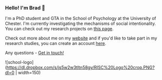 ### Hello! I'm Brad 👋

I'm a PhD student and GTA in the School of Psychology at the University of Chester. I'm currently investigating the mechanisms of social intentionality. You can check out my research projects on [this page](https://github.com/BradKennedy-PhD). 

Check out more about me on my [website](https://bradleykennedy.co.uk) and if you'd like to take part in my research studies, you can create an account [here](https://account.bradleykennedy.co.uk).

Any questions - [Get in touch!](https://bradleykennedy.co.uk/contact)

![school-logo](https://dl.dropbox.com/s/js5w2w3tltn58gy/RISC%20Logo%20crop.PNG?dl=0 | width=150)
